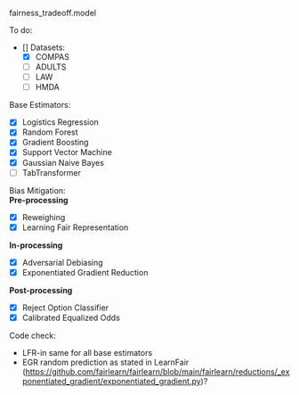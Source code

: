 fairness_tradeoff.model

To do: 

- [] Datasets:
  - [x] COMPAS
  - [ ] ADULTS
  - [ ] LAW
  - [ ] HMDA

Base Estimators:
- [x] Logistics Regression
- [x] Random Forest
- [x] Gradient Boosting
- [x] Support Vector Machine
- [x] Gaussian Naive Bayes
- [ ] TabTransformer

Bias Mitigation: \
**Pre-processing**
- [x] Reweighing
- [x] Learning Fair Representation

**In-processing**
- [x] Adversarial Debiasing
- [x] Exponentiated Gradient Reduction

**Post-processing**
- [x] Reject Option Classifier
- [x] Calibrated Equalized Odds

Code check:
- LFR-in same for all base estimators
- EGR random prediction as stated in LearnFair (https://github.com/fairlearn/fairlearn/blob/main/fairlearn/reductions/_exponentiated_gradient/exponentiated_gradient.py)?
